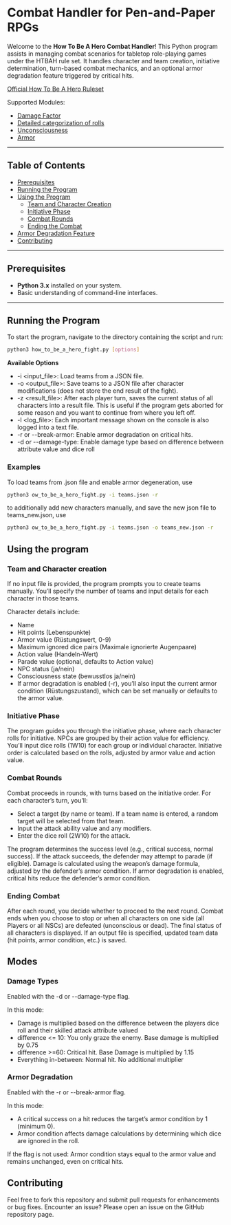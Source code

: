 # Combat Handler for Pen-and-Paper RPGs

Welcome to the **How To Be A Hero Combat Handler**! This Python program assists in managing combat scenarios for tabletop role-playing games under the HTBAH rule set. It handles character and team creation, initiative determination, turn-based combat mechanics, and an optional armor degradation feature triggered by critical hits.

[Official How To Be A Hero Ruleset](https://howtobeahero.de/index.php/Kampf)

Supported Modules:
* [Damage Factor](https://howtobeahero.de/index.php/Kampfsystem_Extension_(Neuzeit))
* [Detailed categorization of rolls](https://howtobeahero.de/index.php/Genauere_Einteilung_von_Proben)
* [Unconsciousness](https://howtobeahero.de/index.php/Lebenspunkte/de)
* [Armor](https://howtobeahero.de/index.php/R%C3%BCstung)


---

## Table of Contents
- [Prerequisites](#prerequisites)
- [Running the Program](#running-the-program)
- [Using the Program](#using-the-program)
  - [Team and Character Creation](#team-and-character-creation)
  - [Initiative Phase](#initiative-phase)
  - [Combat Rounds](#combat-rounds)
  - [Ending the Combat](#ending-the-combat)
- [Armor Degradation Feature](#armor-degradation-feature)
- [Contributing](#contributing)

---

## Prerequisites
- **Python 3.x** installed on your system.
- Basic understanding of command-line interfaces.

---

## Running the Program
To start the program, navigate to the directory containing the script and run:

```bash
python3 how_to_be_a_hero_fight.py [options]
```

**Available Options**

* -i <input_file>: Load teams from a JSON file.
* -o <output_file>: Save teams to a JSON file after character modifications (does not store the end result of the fight).
* -z <result_file>: After each player turn, saves the current status of all characters into a result file. This is useful if the program gets aborted for some reason and you want to continue from where you left off.
* -l <log_file>: Each important message shown on the console is also logged into a text file.
* -r or --break-armor: Enable armor degradation on critical hits.
* -d or --damage-type: Enable damage type based on difference between attribute value and dice roll

### Examples

To load teams from .json file and enable armor degeneration, use

```bash
python3 ow_to_be_a_hero_fight.py -i teams.json -r
```

to additionally add new characters manually, and save the new json file to teams_new.json, use

```bash
python3 ow_to_be_a_hero_fight.py -i teams.json -o teams_new.json -r
```

## Using the program

### Team and Character creation

If no input file is provided, the program prompts you to create teams manually.
You’ll specify the number of teams and input details for each character in those teams.

Character details include:
* Name
* Hit points (Lebenspunkte)
* Armor value (Rüstungswert, 0-9)
* Maximum ignored dice pairs (Maximale ignorierte Augenpaare)
* Action value (Handeln-Wert)
* Parade value (optional, defaults to Action value)
* NPC status (ja/nein)
* Consciousness state (bewusstlos ja/nein)
* If armor degradation is enabled (-r), you’ll also input the current armor condition (Rüstungszustand), which can be set manually or defaults to the armor value.

### Initiative Phase

The program guides you through the initiative phase, where each character rolls for initiative.
NPCs are grouped by their action value for efficiency.
You’ll input dice rolls (1W10) for each group or individual character.
Initiative order is calculated based on the rolls, adjusted by armor value and action value.

### Combat Rounds

Combat proceeds in rounds, with turns based on the initiative order.
For each character’s turn, you’ll:
* Select a target (by name or team). If a team name is entered, a random target will be selected from that team.
* Input the attack ability value and any modifiers.
* Enter the dice roll (2W10) for the attack.

The program determines the success level (e.g., critical success, normal success).
If the attack succeeds, the defender may attempt to parade (if eligible).
Damage is calculated using the weapon’s damage formula, adjusted by the defender’s armor condition.
If armor degradation is enabled, critical hits reduce the defender’s armor condition.

### Ending Combat

After each round, you decide whether to proceed to the next round.
Combat ends when you choose to stop or when all characters on one side (all Players or all NSCs) are defeated (unconscious or dead).
The final status of all characters is displayed.
If an output file is specified, updated team data (hit points, armor condition, etc.) is saved.


## Modes

### Damage Types

Enabled with the -d or --damage-type flag.

In this mode:
* Damage is multiplied based on the difference between the players dice roll and their skilled attack attribute valued
* difference <= 10: You only graze the enemy. Base damage is multiplied by 0.75
* difference >=60: Critical hit. Base Damage is multiplied by 1.15
* Everything in-between: Normal hit. No additional multiplier

### Armor Degradation

Enabled with the -r or --break-armor flag.

In this mode:
* A critical success on a hit reduces the target’s armor condition by 1 (minimum 0).
* Armor condition affects damage calculations by determining which dice are ignored in the roll.

If the flag is not used:
Armor condition stays equal to the armor value and remains unchanged, even on critical hits.

## Contributing

Feel free to fork this repository and submit pull requests for enhancements or bug fixes.
Encounter an issue? Please open an issue on the GitHub repository page.
